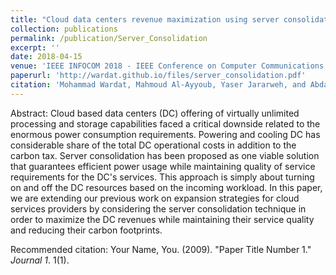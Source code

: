 ```yaml
---
title: "Cloud data centers revenue maximization using server consolidation: Modeling and evaluation."
collection: publications
permalink: /publication/Server_Consolidation
excerpt: ''
date: 2018-04-15
venue: 'IEEE INFOCOM 2018 - IEEE Conference on Computer Communications Workshops (INFOCOM WKSHPS), (Honolulu, USA)'
paperurl: 'http://wardat.github.io/files/server_consolidation.pdf'
citation: 'Mohammad Wardat, Mahmoud Al-Ayyoub, Yaser Jararweh, and Abdallah A. Khreishah."Cloud data centers revenue maximization using server consolidation: Modeling and evaluation." IEEE INFOCOM 2018-IEEE Conference on Computer Communications Workshops (INFOCOM WKSHPS). IEEE, 2018.'
---
```

Abstract: Cloud based data centers (DC) offering of virtually unlimited processing and storage capabilities faced a critical downside related to the enormous power consumption requirements. Powering and cooling DC has considerable share of the total DC operational costs in addition to the carbon tax. Server consolidation has been proposed as one viable solution that guarantees efficient power usage while maintaining quality of service requirements for the DC's services. This approach is simply about turning on and off the DC resources based on the incoming workload. In this paper, we are extending our previous work on expansion strategies for cloud services providers by considering the server consolidation technique in order to maximize the DC revenues while maintaining their service quality and reducing their carbon footprints.

<!-- [Download paper here](http://wardat.github.io/files/server_consolidation.pdf) -->

Recommended citation: Your Name, You. (2009). "Paper Title Number 1." <i>Journal 1</i>. 1(1).